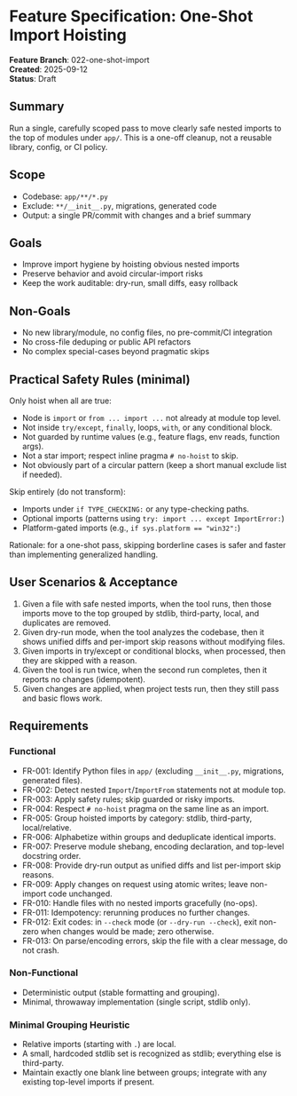 # Feature Specification: One-Shot Import Hoisting

**Feature Branch**: 022-one-shot-import  
**Created**: 2025-09-12  
**Status**: Draft

## Summary
Run a single, carefully scoped pass to move clearly safe nested imports to the top of modules under `app/`. This is a one-off cleanup, not a reusable library, config, or CI policy.

## Scope

- Codebase: `app/**/*.py`
- Exclude: `**/__init__.py`, migrations, generated code
- Output: a single PR/commit with changes and a brief summary

## Goals

- Improve import hygiene by hoisting obvious nested imports
- Preserve behavior and avoid circular-import risks
- Keep the work auditable: dry-run, small diffs, easy rollback

## Non-Goals

- No new library/module, no config files, no pre-commit/CI integration
- No cross-file deduping or public API refactors
- No complex special-cases beyond pragmatic skips

## Practical Safety Rules (minimal)

Only hoist when all are true:
- Node is `import` or `from ... import ...` not already at module top level.
- Not inside `try/except`, `finally`, loops, `with`, or any conditional block.
- Not guarded by runtime values (e.g., feature flags, env reads, function args).
- Not a star import; respect inline pragma `# no-hoist` to skip.
- Not obviously part of a circular pattern (keep a short manual exclude list if needed).

Skip entirely (do not transform):
- Imports under `if TYPE_CHECKING:` or any type-checking paths.
- Optional imports (patterns using `try: import ... except ImportError:`)
- Platform-gated imports (e.g., `if sys.platform == "win32":`)

Rationale: for a one-shot pass, skipping borderline cases is safer and faster than implementing generalized handling.

## User Scenarios & Acceptance

1. Given a file with safe nested imports, when the tool runs, then those imports move to the top grouped by stdlib, third-party, local, and duplicates are removed.
2. Given dry-run mode, when the tool analyzes the codebase, then it shows unified diffs and per-import skip reasons without modifying files.
3. Given imports in try/except or conditional blocks, when processed, then they are skipped with a reason.
4. Given the tool is run twice, when the second run completes, then it reports no changes (idempotent).
5. Given changes are applied, when project tests run, then they still pass and basic flows work.

## Requirements

### Functional
- FR-001: Identify Python files in `app/` (excluding `__init__.py`, migrations, generated files).
- FR-002: Detect nested `Import`/`ImportFrom` statements not at module top.
- FR-003: Apply safety rules; skip guarded or risky imports.
- FR-004: Respect `# no-hoist` pragma on the same line as an import.
- FR-005: Group hoisted imports by category: stdlib, third-party, local/relative.
- FR-006: Alphabetize within groups and deduplicate identical imports.
- FR-007: Preserve module shebang, encoding declaration, and top-level docstring order.
- FR-008: Provide dry-run output as unified diffs and list per-import skip reasons.
- FR-009: Apply changes on request using atomic writes; leave non-import code unchanged.
- FR-010: Handle files with no nested imports gracefully (no-ops).
- FR-011: Idempotency: rerunning produces no further changes.
- FR-012: Exit codes: in `--check` mode (or `--dry-run --check`), exit non-zero when changes would be made; zero otherwise.
- FR-013: On parse/encoding errors, skip the file with a clear message, do not crash.

### Non-Functional
- Deterministic output (stable formatting and grouping).
- Minimal, throwaway implementation (single script, stdlib only).

### Minimal Grouping Heuristic
- Relative imports (starting with `.`) are local.
- A small, hardcoded stdlib set is recognized as stdlib; everything else is third-party.
- Maintain exactly one blank line between groups; integrate with any existing top-level imports if present.

